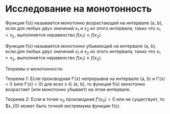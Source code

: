 # Исследование на монотонность

Функция f(x) называется монотонно возрастающей на интервале (a, b), если для любых двух значений $x_{1}$ и $x_{2}$ из этого интервала, таких что $x_{1} < x_{2}$,
выполняется неравенство $f(x_{1}) ≤ f(x_{2})$.

Функция f(x) называется монотонно убывающей на интервале (a, b), если для любых двух значений $x_{1}$ и $x_{2}$ из этого интервала, таких что $x_{1} < x_{2}$,
выполняется неравенство $f(x_{1}) ≥ f(x_{2})$.

Теоремы о монотонности:

Теорема 1: Если производная f'(x) непрерывна на интервале (a, b) и f'(x) > 0 (или f'(x) < 0) для всех x ∈ (a, b), то функция f(x) монотонно возрастает (или монотонно
убывает) на этом интервале.

Теорема 2: Если в точке $x_{0}$ производная $f'(x_{0}) = 0$ или не существует, то $x_{0} может быть точкой экстремума функции f(x).

